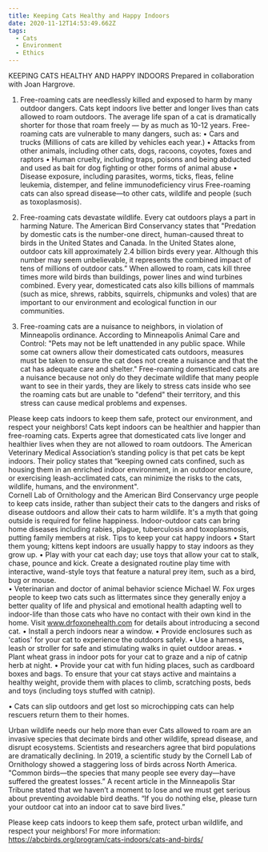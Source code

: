 ```yaml
---
title: Keeping Cats Healthy and Happy Indoors
date: 2020-11-12T14:53:49.662Z
tags:
  - Cats
  - Environment
  - Ethics
---
```

KEEPING CATS HEALTHY AND HAPPY INDOORS
Prepared in collaboration with Joan Hargrove.

1) Free-roaming cats are needlessly killed and exposed to harm by many outdoor dangers.
Cats kept indoors live better and longer lives than cats allowed to roam outdoors. The average life span of a cat is dramatically shorter for those that roam freely — by as much as 10-12 years. Free-roaming cats are vulnerable to many dangers, such as:
•	Cars and trucks (Millions of cats are killed by vehicles each year.)
•	Attacks from other animals, including other cats, dogs, racoons, coyotes, foxes and raptors
•	Human cruelty, including traps, poisons and being abducted and used as bait for dog fighting or other forms of animal abuse
•	Disease exposure, including parasites, worms, ticks, fleas, feline leukemia, distemper, and feline immunodeficiency virus
Free-roaming cats can also spread disease—to other cats, wildlife and people (such as toxoplasmosis).

2) Free-roaming cats devastate wildlife. Every cat outdoors plays a part in harming Nature.
The American Bird Conservancy states that "Predation by domestic cats is the number-one direct, human-caused threat to birds in the United States and Canada. In the United States alone, outdoor cats kill approximately 2.4 billion birds every year. Although this number may seem unbelievable, it represents the combined impact of tens of millions of outdoor cats.” When allowed to roam, cats kill three times more wild birds than buildings, power lines and wind turbines combined. Every year, domesticated cats also kills billions of mammals (such as mice, shrews, rabbits, squirrels, chipmunks and voles) that are important to our environment and ecological function in our communities.

3) Free-roaming cats are a nuisance to neighbors, in violation of Minneapolis ordinance.
According to Minneapolis Animal Care and Control: "Pets may not be left unattended in any public space. While some cat owners allow their domesticated cats outdoors, measures must be taken to ensure the cat does not create a nuisance and that the cat has adequate care and shelter." Free-roaming domesticated cats are a nuisance because not only do they decimate wildlife that many people want to see in their yards, they are likely to stress cats inside who see the roaming cats but are unable to "defend" their territory, and this stress can cause medical problems and expenses.

Please keep cats indoors to keep them safe, protect our environment, and respect your neighbors!
Cats kept indoors can be healthier and happier than free-roaming cats.
Experts agree that domesticated cats live longer and healthier lives when they are not allowed to roam outdoors. The American Veterinary Medical Association’s standing policy is that pet cats be kept indoors. Their policy states that “keeping owned cats confined, such as housing them in an enriched indoor environment, in an outdoor enclosure, or exercising leash-acclimated cats, can minimize the risks to the cats, wildlife, humans, and the environment".  
Cornell Lab of Ornithology and the American Bird Conservancy urge people to keep cats inside, rather than subject their cats to the dangers and risks of disease outdoors and allow their cats to harm wildlife. It's a myth that going outside is required for feline happiness. Indoor-outdoor cats can bring home diseases including rabies, plague, tuberculosis and toxoplasmosis, putting family members at risk. 
Tips to keep your cat happy indoors
•	Start them young; kittens kept indoors are usually happy to stay indoors as they grow up.
•	Play with your cat each day; use toys that allow your cat to stalk, chase, pounce and kick. Create a designated routine play time with interactive, wand-style toys that feature a natural prey item, such as a bird, bug or mouse.  
•	Veterinarian and doctor of animal behavior science Michael W. Fox urges people to keep two cats such as littermates since they generally enjoy a better quality of life and physical and emotional health adapting well to indoor-life than those cats who have no contact with their own kind in the home. Visit www.drfoxonehealth.com for details about introducing a second cat.
•	Install a perch indoors near a window.
•	Provide enclosures such as 'catios' for your cat to experience the outdoors safely.
•	 Use a harness, leash or stroller for safe and stimulating walks in quiet outdoor areas. 
•	Plant wheat grass in indoor pots for your cat to graze and a nip of catnip herb at night. 
•	 Provide your cat with fun hiding places, such as cardboard boxes and bags. To ensure that your cat stays active and maintains a healthy weight, provide them with places to climb, scratching posts, beds and toys (including toys stuffed with catnip).

•	Cats can slip outdoors and get lost so microchipping cats can help rescuers return them to their homes.

Urban wildlife needs our help more than ever
Cats allowed to roam are an invasive species that decimate birds and other wildlife, spread disease, and disrupt ecosystems. Scientists and researchers agree that bird populations are dramatically declining. In 2019, a scientific study by the Cornell Lab of Ornithology showed a staggering loss of birds across North America. "Common birds—the species that many people see every day—have suffered the greatest losses.” A recent article in the Minneapolis Star Tribune stated that we haven’t a moment to lose and we must get serious about preventing avoidable bird deaths. “If you do nothing else, please turn your outdoor cat into an indoor cat to save bird lives.”

Please keep cats indoors to keep them safe, protect urban wildlife, and respect your neighbors!
For more information: https://abcbirds.org/program/cats-indoors/cats-and-birds/




